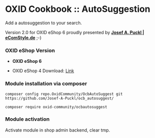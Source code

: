 OXID Cookbook :: AutoSuggestion
=================================

Add a autosuggestion to your search.

Version 2.0 for OXID eShop 6 proudly presented by [**Josef A. Puckl | eComStyle.de**](https://ecomstyle.de/) ;-)


### OXID eShop Version

- **OXID eShop 6**

- OXID eShop 4 Download: [Link](../../tree/oxid4)


### Module installation via composer

    composer config repo.OxidCommunity/OcbAutoSuggest git https://github.com/Josef-A-Puckl/ocb_autosuggest/

    composer require oxid-community/ocbautosuggest


### Module activation

Activate module in shop admin backend, clear tmp.
